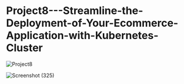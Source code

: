 # Project8---Streamline-the-Deployment-of-Your-Ecommerce-Application-with-Kubernetes-Cluster

![Project8](https://github.com/iamsaikishore/Project8---Streamline-the-Deployment-of-Your-Ecommerce-Application-with-Kubernetes-Cluster/assets/129657174/ae80e55b-e815-4f2b-93df-973f3f4f1c26)

![Screenshot (325)](https://github.com/iamsaikishore/Project8---Streamline-the-Deployment-of-Your-Ecommerce-Application-with-Kubernetes-Cluster/assets/129657174/ebefe141-4145-44a4-a861-8f4be6d0cbec)
